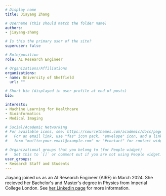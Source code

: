 ```yaml
---
# Display name
title: Jiayang Zhang

# Username (this should match the folder name)
authors:
- jiayang-zhang

# Is this the primary user of the site?
superuser: false

# Role/position
role: AI Research Engineer

# Organizations/Affiliations
organizations:
- name: University of Sheffield
  url: ""

# Short bio (displayed in user profile at end of posts)
bio: 

interests:
- Machine Learning for Healthcare
- Bioinformatics
- Medical Imaging

# Social/Academic Networking
# For available icons, see: https://sourcethemes.com/academic/docs/page-builder/#icons
#   For an email link, use "fas" icon pack, "envelope" icon, and a link in the
#   form "mailto:your-email@example.com" or "#contact" for contact widget.

# Organizational groups that you belong to (for People widget)
#   Set this to `[]` or comment out if you are not using People widget.
user_groups:
- Research Staff and Students
---
```


Jiayang joined us as an AI Research Engineer (AIRE) in March 2024. She recieved her Bachelor's and Master's degree in Physics from Imperial College London. See [her LinkedIn page](https://www.linkedin.com/in/jiayang-zhang/) for more information.
